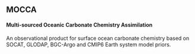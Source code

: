 ## MOCCA
#### Multi-sourced Oceanic Carbonate Chemistry Assimilation

An observational product for surface ocean carbonate chemistry based on SOCAT, GLODAP, BGC-Argo and CMIP6 Earth system model priors.